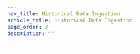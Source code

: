 ```yaml
---
nav_title: Historical Data Ingestion
article_title: Historical Data Ingestion
page_order: 7
description: ""

---
```

